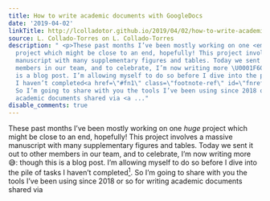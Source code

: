 ```yaml
---
title: How to write academic documents with GoogleDocs
date: '2019-04-02'
linkTitle: http://lcolladotor.github.io/2019/04/02/how-to-write-academic-documents-with-googledocs/
source: L. Collado-Torres on L. Collado-Torres
description: " <p>These past months I’ve been mostly working on one <em>huge</em>
  project which might be close to an end, hopefully! This project involves a massive
  manuscript with many supplementary figures and tables. Today we sent it out to other
  members in our team, and to celebrate, I’m now writing more \U0001F605: though this
  is a blog post. I’m allowing myself to do so before I dive into the pile of tasks
  I haven’t completed<a href=\"#fn1\" class=\"footnote-ref\" id=\"fnref1\"><sup>1</sup></a>.
  So I’m going to share with you the tools I’ve been using since 2018 or so for writing
  academic documents shared via <a ..."
disable_comments: true
---
```

 <p>These past months I’ve been mostly working on one <em>huge</em> project which might be close to an end, hopefully! This project involves a massive manuscript with many supplementary figures and tables. Today we sent it out to other members in our team, and to celebrate, I’m now writing more 😅: though this is a blog post. I’m allowing myself to do so before I dive into the pile of tasks I haven’t completed<a href="#fn1" class="footnote-ref" id="fnref1"><sup>1</sup></a>. So I’m going to share with you the tools I’ve been using since 2018 or so for writing academic documents shared via <a ...